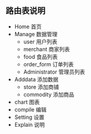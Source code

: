 ## 路由表说明
- Home     首页
- Manage   数据管理
    - user          用户列表
    - merchant      商家列表
    - food          食品列表
    - order_form    订单列表
    - Administrator 管理员列表
- Adddata  添加数据
    - store         添加商铺
    - commodity     添加商品
- chart    图表
- compile  编辑
- Setting  设置
- Explain  说明